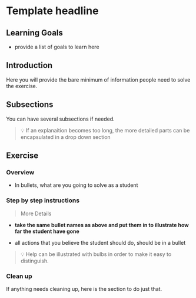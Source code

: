 # Template headline

## Learning Goals

- provide a list of goals to learn here

## Introduction

Here you will provide the bare minimum of information people need to solve the exercise.

## Subsections

You can have several subsections if needed.

>
> :bulb: If an explanaition becomes too long, the more detailed parts can be encapsulated in a drop down section
>

## Exercise

### Overview

- In bullets, what are you going to solve as a student

### Step by step instructions

>
> More Details
>

- **take the same bullet names as above and put them in to illustrate how far the student have gone**

- all actions that you believe the student should do, should be in a bullet

>
> :bulb: Help can be illustrated with bulbs in order to make it easy to distinguish.
>

### Clean up

If anything needs cleaning up, here is the section to do just that.
